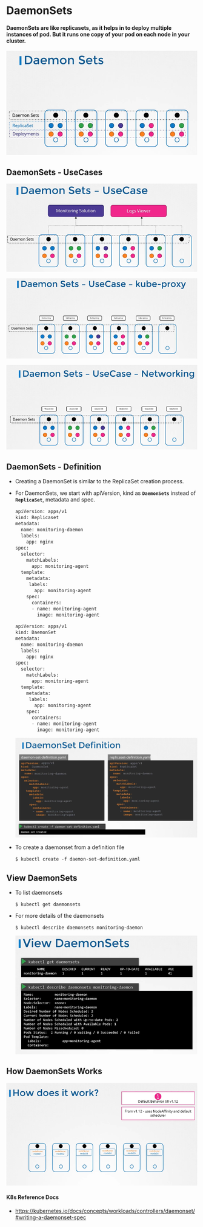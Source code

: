 # DaemonSets

#### DaemonSets are like replicasets, as it helps in to deploy multiple instances of pod. But it runs one copy of your pod on each node in your cluster.
  
  ![ds](../images/ds.PNG)
  
## DaemonSets - UseCases

  ![ds-uc](../images/ds-uc.PNG)
  
  ![ds-uc-kp](../images/ds-uc-kp.PNG)
  
  ![ds-ucn](../images/ds-ucn.PNG)
  
## DaemonSets - Definition
- Creating a DaemonSet is similar to the ReplicaSet creation process.
- For DaemonSets, we start with apiVersion, kind as **`DaemonSets`** instead of **`ReplicaSet`**, metadata and spec. 
  ```
  apiVersion: apps/v1
  kind: Replicaset
  metadata:
    name: monitoring-daemon
    labels:
      app: nginx
  spec:
    selector:
      matchLabels:
        app: monitoring-agent
    template:
      metadata:
       labels:
         app: monitoring-agent
      spec:
        containers:
        - name: monitoring-agent
          image: monitoring-agent
  ```
  
  ```
  apiVersion: apps/v1
  kind: DaemonSet
  metadata:
    name: monitoring-daemon
    labels:
      app: nginx
  spec:
    selector:
      matchLabels:
        app: monitoring-agent
    template:
      metadata:
       labels:
         app: monitoring-agent
      spec:
        containers:
        - name: monitoring-agent
          image: monitoring-agent
  ```
  ![dsd](../images/dsd.PNG)
  
- To create a daemonset from a definition file
  ```
  $ kubectl create -f daemon-set-definition.yaml
  ```

## View DaemonSets
- To list daemonsets
  ```
  $ kubectl get daemonsets
  ```
- For more details of the daemonsets
  ```
  $ kubectl describe daemonsets monitoring-daemon
  ```
  ![ds1](../images/ds1.PNG)
  
## How DaemonSets Works

  ![ds2](../images/ds2.PNG)

#### K8s Reference Docs
- https://kubernetes.io/docs/concepts/workloads/controllers/daemonset/#writing-a-daemonset-spec
